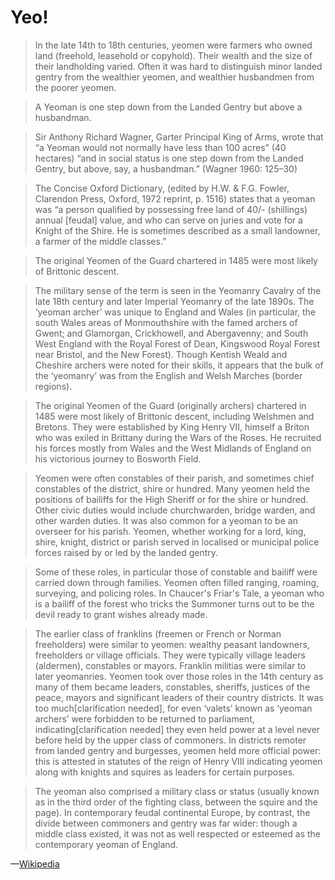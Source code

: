Yeo!
====

>In the late 14th to 18th centuries, yeomen were farmers who owned land (freehold, leasehold or copyhold). Their wealth and the size of their landholding varied. Often it was hard to distinguish minor landed gentry from the wealthier yeomen, and wealthier husbandmen from the poorer yeomen.

<blockquote class="highlight"><p>A Yeoman is one step down from the Landed Gentry but above a husbandman.</p></blockquote>

>Sir Anthony Richard Wagner, Garter Principal King of Arms, wrote that “a Yeoman would not normally have less than 100 acres” (40 hectares) “and in social status is one step down from the Landed Gentry, but above, say, a husbandman.” (Wagner 1960: 125–30)

>The Concise Oxford Dictionary, (edited by H.W. & F.G. Fowler, Clarendon Press, Oxford, 1972 reprint, p. 1516) states that a yeoman was “a person qualified by possessing free land of 40/- (shillings) annual [feudal] value, and who can serve on juries and vote for a Knight of the Shire. He is sometimes described as a small landowner, a farmer of the middle classes.”

<blockquote class="highlight"><p>The original Yeomen of the Guard chartered in 1485 were most likely of Brittonic descent.</p></blockquote>

>The military sense of the term is seen in the Yeomanry Cavalry of the late 18th century and later Imperial Yeomanry of the late 1890s. The ‘yeoman archer’ was unique to England and Wales (in particular, the south Wales areas of Monmouthshire with the famed archers of Gwent; and Glamorgan, Crickhowell, and Abergavenny; and South West England with the Royal Forest of Dean, Kingswood Royal Forest near Bristol, and the New Forest). Though Kentish Weald and Cheshire archers were noted for their skills, it appears that the bulk of the ‘yeomanry’ was from the English and Welsh Marches (border regions).

>The original Yeomen of the Guard (originally archers) chartered in 1485 were most likely of Brittonic descent, including Welshmen and Bretons. They were established by King Henry VII, himself a Briton who was exiled in Brittany during the Wars of the Roses. He recruited his forces mostly from Wales and the West Midlands of England on his victorious journey to Bosworth Field.

>Yeomen were often constables of their parish, and sometimes chief constables of the district, shire or hundred. Many yeomen held the positions of bailiffs for the High Sheriff or for the shire or hundred. Other civic duties would include churchwarden, bridge warden, and other warden duties. It was also common for a yeoman to be an overseer for his parish. Yeomen, whether working for a lord, king, shire, knight, district or parish served in localised or municipal police forces raised by or led by the landed gentry.

>Some of these roles, in particular those of constable and bailiff were carried down through families. Yeomen often filled ranging, roaming, surveying, and policing roles. In Chaucer's Friar's Tale, a yeoman who is a bailiff of the forest who tricks the Summoner turns out to be the devil ready to grant wishes already made.

>The earlier class of franklins (freemen or French or Norman freeholders) were similar to yeomen: wealthy peasant landowners, freeholders or village officials. They were typically village leaders (aldermen), constables or mayors. Franklin militias were similar to later yeomanries. Yeomen took over those roles in the 14th century as many of them became leaders, constables, sheriffs, justices of the peace, mayors and significant leaders of their country districts. It was too much[clarification needed], for even ‘valets’ known as ‘yeoman archers’ were forbidden to be returned to parliament, indicating[clarification needed] they even held power at a level never before held by the upper class of commoners. In districts remoter from landed gentry and burgesses, yeomen held more official power: this is attested in statutes of the reign of Henry VIII indicating yeomen along with knights and squires as leaders for certain purposes.

>The yeoman also comprised a military class or status (usually known as in the third order of the fighting class, between the squire and the page). In contemporary feudal continental Europe, by contrast, the divide between commoners and gentry was far wider: though a middle class existed, it was not as well respected or esteemed as the contemporary yeoman of England.

—[Wikipedia](http://en.wikipedia.org/wiki/Yeoman)